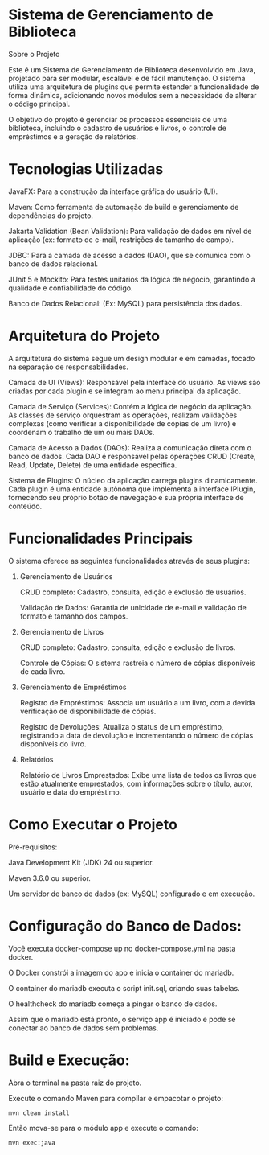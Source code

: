 # Sistema de Gerenciamento de Biblioteca

Sobre o Projeto

Este é um Sistema de Gerenciamento de Biblioteca desenvolvido em Java, projetado para ser modular, escalável e de fácil manutenção. O sistema utiliza uma arquitetura de plugins que permite estender a funcionalidade de forma dinâmica, adicionando novos módulos sem a necessidade de alterar o código principal.

O objetivo do projeto é gerenciar os processos essenciais de uma biblioteca, incluindo o cadastro de usuários e livros, o controle de empréstimos e a geração de relatórios.

# Tecnologias Utilizadas

JavaFX: Para a construção da interface gráfica do usuário (UI).

Maven: Como ferramenta de automação de build e gerenciamento de dependências do projeto.

Jakarta Validation (Bean Validation): Para validação de dados em nível de aplicação (ex: formato de e-mail, restrições de tamanho de campo).

JDBC: Para a camada de acesso a dados (DAO), que se comunica com o banco de dados relacional.

JUnit 5 e Mockito: Para testes unitários da lógica de negócio, garantindo a qualidade e confiabilidade do código.

Banco de Dados Relacional: (Ex: MySQL) para persistência dos dados.

# Arquitetura do Projeto

A arquitetura do sistema segue um design modular e em camadas, focado na separação de responsabilidades.

Camada de UI (Views): Responsável pela interface do usuário. As views são criadas por cada plugin e se integram ao menu principal da aplicação.

Camada de Serviço (Services): Contém a lógica de negócio da aplicação. As classes de serviço orquestram as operações, realizam validações complexas (como verificar a disponibilidade de cópias de um livro) e coordenam o trabalho de um ou mais DAOs.

Camada de Acesso a Dados (DAOs): Realiza a comunicação direta com o banco de dados. Cada DAO é responsável pelas operações CRUD (Create, Read, Update, Delete) de uma entidade específica.

Sistema de Plugins: O núcleo da aplicação carrega plugins dinamicamente. Cada plugin é uma entidade autônoma que implementa a interface IPlugin, fornecendo seu próprio botão de navegação e sua própria interface de conteúdo.

# Funcionalidades Principais

O sistema oferece as seguintes funcionalidades através de seus plugins:

1. Gerenciamento de Usuários

    CRUD completo: Cadastro, consulta, edição e exclusão de usuários.

    Validação de Dados: Garantia de unicidade de e-mail e validação de formato e tamanho dos campos.

2. Gerenciamento de Livros

    CRUD completo: Cadastro, consulta, edição e exclusão de livros.

    Controle de Cópias: O sistema rastreia o número de cópias disponíveis de cada livro.

3. Gerenciamento de Empréstimos

    Registro de Empréstimos: Associa um usuário a um livro, com a devida verificação de disponibilidade de cópias.

    Registro de Devoluções: Atualiza o status de um empréstimo, registrando a data de devolução e incrementando o número de cópias disponíveis do livro.

4. Relatórios

    Relatório de Livros Emprestados: Exibe uma lista de todos os livros que estão atualmente emprestados, com informações sobre o título, autor, usuário e data do empréstimo.

# Como Executar o Projeto

Pré-requisitos:

Java Development Kit (JDK) 24 ou superior.

Maven 3.6.0 ou superior.

Um servidor de banco de dados (ex: MySQL) configurado e em execução.

# Configuração do Banco de Dados:

Você executa docker-compose up no docker-compose.yml na pasta docker.

O Docker constrói a imagem do app e inicia o container do mariadb.

O container do mariadb executa o script init.sql, criando suas tabelas.

O healthcheck do mariadb começa a pingar o banco de dados.

Assim que o mariadb está pronto, o serviço app é iniciado e pode se conectar ao banco de dados sem problemas.

# Build e Execução:

Abra o terminal na pasta raiz do projeto.

Execute o comando Maven para compilar e empacotar o projeto:

    mvn clean install

Então mova-se para o módulo app e execute o comando:

    mvn exec:java
